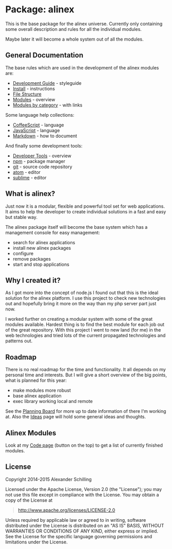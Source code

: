 Package: alinex
=================================================

This is the base package for the alinex universe. Currently only
containing some overall description and rules for all the individual modules.

Maybe later it will become a whole system out of all the modules.


General Documentation
-------------------------------------------------

The base rules which are used in the development of the alinex modules are:

- [Development Guide](src/doc/developguide.md) - styleguide
- [Install](src/doc/install.md) - instructions
- [File Structure](src/doc/filestructure.md)
- [Modules](src/doc/modules.md) - overview
- [Modules by category](src/doc/category.md) - with links

Some language help collections:

- [CoffeeScript](src/doc/coffee.md) - language
- [JavaScript](src/doc/javascript.md) - language
- [Markdown](src/doc/markdown.md) - how to document

And finally some development tools:

- [Developer Tools](src/doc/developtools.md) - overview
- [npm](src/doc/npm.md) - package manager
- [git](src/doc/git.md) - source code repository
- [atom](src/doc/atom.md) - editor
- [sublime](src/doc/sublime.md) - editor


What is alinex?
-------------------------------------------------

Just now it is a modular, flexible and powerful tool set for web applications.
It aims to help the developer to create individual solutions in a fast and easy
but stable way.

The alinex package itself will become the base system which has a management
console for easy management:

- search for alinex applications
- install new alinex packages
- configure
- remove packages
- start and stop applications


Why I created it?
-------------------------------------------------

As I got more into the concept of node.js I found out that this is the ideal
solution for the alinex platform. I use this project to check new technologies
out and hopefully bring it more on the way than my php server part just now.

I worked further on creating a modular system with some of the great modules
available. Hardest thing is to find the best module for each job out of the
great repository.
With this project I went to new land (for me) in the web technologies and tried
lots of the current propagated technologies and patterns out.


Roadmap
-------------------------------------------------

There is no real roadmap for the time and functionality. It all depends on my
personal time and interests. But I will give a short overview of the big
points, what is planned for this year:

- make modules more robust
- base alinex application
- exec library working local and remote

See the [Planning Board](https://trello.com/b/lOY5hCx7/node-js) for more up to
date information of there I'm working at. Also the [Ideas](src/doc/ideas.md)
page will hold some general ideas and thoughts.


Alinex Modules
-------------------------------------------------

Look at my [Code page](http://alinex.github.io/code.html) (button on the top)
to get a list of currently finished modules.


License
-------------------------------------------------

Copyright 2014-2015 Alexander Schilling

Licensed under the Apache License, Version 2.0 (the "License");
you may not use this file except in compliance with the License.
You may obtain a copy of the License at

>  <http://www.apache.org/licenses/LICENSE-2.0>

Unless required by applicable law or agreed to in writing, software
distributed under the License is distributed on an "AS IS" BASIS,
WITHOUT WARRANTIES OR CONDITIONS OF ANY KIND, either express or implied.
See the License for the specific language governing permissions and
limitations under the License.
